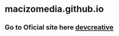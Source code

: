 # macizomedia.github.io

## Go to Oficial site here [devcreative](https://devcreative-blog.vercel.app/)